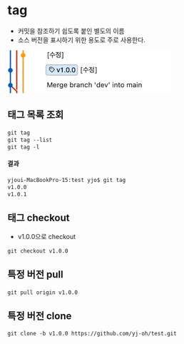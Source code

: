 # tag
- 커밋을 참조하기 쉽도록 붙인 별도의 이름
- 소스 버전을 표시하기 위한 용도로 주로 사용한다.

![tag](.%5B20210504%5D_tag_images/4d054295.png)

## 태그 목록 조회
```git
git tag
git tag --list
git tag -l
```
#### 결과
```text
yjoui-MacBookPro-15:test yjo$ git tag
v1.0.0
v1.0.1
```

## 태그 checkout
- v1.0.0으로 checkout
```git
git checkout v1.0.0
```

## 특정 버전 pull
```git
git pull origin v1.0.0
```

## 특정 버전 clone
```git
git clone -b v1.0.0 https://github.com/yj-oh/test.git
```
